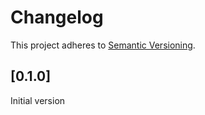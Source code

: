 # Changelog

This project adheres to [Semantic Versioning](http://semver.org/).

## [0.1.0]
Initial version


